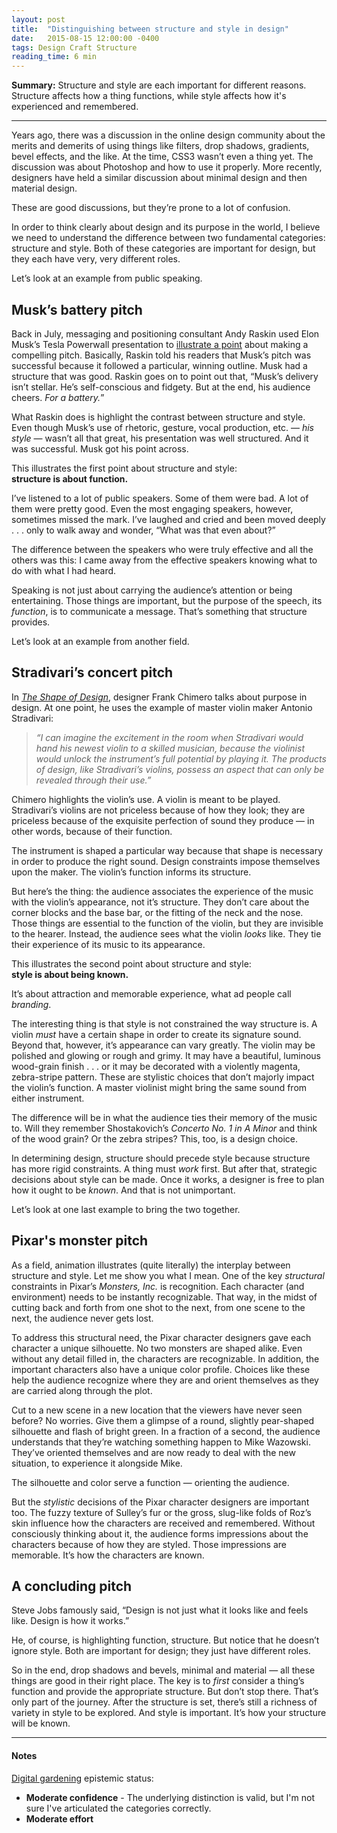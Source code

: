 ```yaml
---
layout: post
title:  "Distinguishing between structure and style in design"
date:   2015-08-15 12:00:00 -0400
tags: Design Craft Structure
reading_time: 6 min
---
```


<p class="summary"><strong>Summary:</strong> Structure and style are each important for different reasons. Structure affects how a thing functions, while style affects how it's experienced and remembered.</p>

---

<p class="dropCap">Years ago, there was a discussion in the online design community about the merits and demerits of using things like filters, drop shadows, gradients, bevel effects, and the like. At the time, CSS3 wasn’t even a thing yet. The discussion was about Photoshop and how to use it properly. More recently, designers have held a similar discussion about minimal design and then material design.</p>

These are good discussions, but they’re prone to a lot of confusion.

In order to think clearly about design and its purpose in the world, I believe we need to understand the difference between two fundamental categories: structure and style. Both of these categories are important for design, but they each have very, very different roles.

Let’s look at an example from public speaking.

## Musk’s battery pitch

Back in July, messaging and positioning consultant Andy Raskin used Elon Musk’s Tesla Powerwall presentation to [illustrate a point](https://medium.com/firm-narrative/want-a-better-pitch-watch-this-328b95c2fd0b) about making a compelling pitch. Basically, Raskin told his readers that Musk’s pitch was successful because it followed a particular, winning outline. Musk had a structure that was good. Raskin goes on to point out that, “Musk’s delivery isn’t stellar. He’s self-conscious and fidgety. But at the end, his audience cheers. _For a battery._”

What Raskin does is highlight the contrast between structure and style. Even though Musk’s use of rhetoric, gesture, vocal production, etc. — _his style_ — wasn’t all that great, his presentation was well structured. And it was successful. Musk got his point across.

This illustrates the first point about structure and style:  
**structure is about function.**

I’ve listened to a lot of public speakers. Some of them were bad. A lot of them were pretty good. Even the most engaging speakers, however, sometimes missed the mark. I’ve laughed and cried and been moved deeply . . . only to walk away and wonder, “What was that even about?”

The difference between the speakers who were truly effective and all the others was this: I came away from the effective speakers knowing what to do with what I had heard.

Speaking is not just about carrying the audience’s attention or being entertaining. Those things are important, but the purpose of the speech, its _function_, is to communicate a message. That’s something that structure provides.

Let’s look at an example from another field.

## Stradivari’s concert pitch

In _[The Shape of Design](http://shapeofdesignbook.com/)_, designer Frank Chimero talks about purpose in design. At one point, he uses the example of master violin maker Antonio Stradivari:

> _“I can imagine the excitement in the room when Stradivari would hand his newest violin to a skilled musician, because the violinist would unlock the instrument’s full potential by playing it. The products of design, like Stradivari’s violins, possess an aspect that can only be revealed through their use.”_

Chimero highlights the violin’s use. A violin is meant to be played. Stradivari’s violins are not priceless because of how they look; they are priceless because of the exquisite perfection of sound they produce — in other words, because of their function.

The instrument is shaped a particular way because that shape is necessary in order to produce the right sound. Design constraints impose themselves upon the maker. The violin’s function informs its structure.

But here’s the thing: the audience associates the experience of the music with the violin’s appearance, not it’s structure. They don’t care about the corner blocks and the base bar, or the fitting of the neck and the nose. Those things are essential to the function of the violin, but they are invisible to the hearer. Instead, the audience sees what the violin _looks_ like. They tie their experience of its music to its appearance.

This illustrates the second point about structure and style:  
**style is about being known.**

It’s about attraction and memorable experience, what ad people call _branding_.

The interesting thing is that style is not constrained the way structure is. A violin _must_ have a certain shape in order to create its signature sound. Beyond that, however, it’s appearance can vary greatly. The violin may be polished and glowing or rough and grimy. It may have a beautiful, luminous wood-grain finish . . . or it may be decorated with a violently magenta, zebra-stripe pattern. These are stylistic choices that don’t majorly impact the violin’s function. A master violinist might bring the same sound from either instrument.

The difference will be in what the audience ties their memory of the music to. Will they remember Shostakovich’s _Concerto No. 1 in A Minor_ and think of the wood grain? Or the zebra stripes? This, too, is a design choice.

In determining design, structure should precede style because structure has more rigid constraints. A thing must _work_ first. But after that, strategic decisions about style can be made. Once it works, a designer is free to plan how it ought to be _known_. And that is not unimportant.

Let’s look at one last example to bring the two together.

## Pixar's monster pitch

As a field, animation illustrates (quite literally) the interplay between structure and style. Let me show you what I mean.
One of the key _structural_ constraints in Pixar’s _Monsters, Inc._ is recognition. Each character (and environment) needs to be instantly recognizable. That way, in the midst of cutting back and forth from one shot to the next, from one scene to the next, the audience never gets lost.

To address this structural need, the Pixar character designers gave each character a unique silhouette. No two monsters are shaped alike. Even without any detail filled in, the characters are recognizable. In addition, the important characters also have a unique color profile. Choices like these help the audience recognize where they are and orient themselves as they are carried along through the plot.

Cut to a new scene in a new location that the viewers have never seen before? No worries. Give them a glimpse of a round, slightly pear-shaped silhouette and flash of bright green. In a fraction of a second, the audience understands that they’re watching something happen to Mike Wazowski. They’ve oriented themselves and are now ready to deal with the new situation, to experience it alongside Mike.

The silhouette and color serve a function — orienting the audience.

But the _stylistic_ decisions of the Pixar character designers are important too. The fuzzy texture of Sulley’s fur or the gross, slug-like folds of Roz’s skin influence how the characters are received and remembered. Without consciously thinking about it, the audience forms impressions about the characters because of how they are styled. Those impressions are memorable. It’s how the characters are known.

## A concluding pitch

Steve Jobs famously said, “Design is not just what it looks like and feels like. Design is how it works.”

He, of course, is highlighting function, structure. But notice that he doesn’t ignore style. Both are important for design; they just have different roles.

So in the end, drop shadows and bevels, minimal and material — all these things are good in their right place. The key is to _first_ consider a thing’s function and provide the appropriate structure. But don’t stop there. That’s only part of the journey. After the structure is set, there’s still a richness of variety in style to be explored. And style is important. It’s how your structure will be known.

---

#### Notes

[Digital gardening](https://maggieappleton.com/garden-history) epistemic status:

- <strong>Moderate confidence</strong> - The underlying distinction is valid, but I'm not sure I've articulated the categories correctly.
- <strong>Moderate effort</strong>